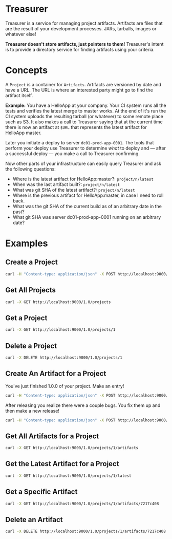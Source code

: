 # Treasurer

Treasurer is a service for managing project artifacts. Artifacts are files that
are the result of your development processes. JARs, tarballs, images or whatever
else!

**Treasurer doesn't store artifacts, just pointers to them!** Treasurer's intent is
to provide a directory service for finding artifacts using your criteria.

# Concepts

A `Project` is a container for `Artifacts`. Artifacts are versioned by date and
have a URL. The URL is where an interested party might go to find the artifact
itself.

**Example:** You have a HelloApp at your company. Your CI system runs all the tests
and verifies the latest merge to master works. At the end of it's run the CI
system uploads the resulting tarball (or whatever) to some remote place such as
S3. It also makes a call to Treasurer saying that at the current time there is
now an artifact at `$URL` that represents the latest artifact for HelloApp master.

Later you initiate a deploy to server `dc01-prod-app-0001`. The tools that perform
your deploy use Treasurer to determine _what_ to deploy and — after a successful
deploy — you make a call to Treasurer confirming.

Now other parts of your infrastructure can easily query Treasurer and ask the
following questions:

* Where is the latest artifact for HelloApp:master?: `project/n/latest`
* When was the last artifact built?: `project/n/latest`
* What was git SHA of the latest artifact?: `project/n/latest`
* Where is the previous artifact for HelloApp:master, in case I need to roll back.
* What was the git SHA of the current build as of an arbitrary date in the past?
* What git SHA was server dc01-prod-app-0001 running on an arbitrary date?

# Examples

## Create a Project

```bash
curl -H "Content-type: application/json" -X POST http://localhost:9000/1.0/projects -d '{"name":"treasurer"}'
```

## Get All Projects

```bash
curl -X GET http://localhost:9000/1.0/projects
```

## Get a Project

```bash
curl -X GET http://localhost:9000/1.0/projects/1
```

## Delete a Project

```bash
curl -X DELETE http://localhost:9000/1.0/projects/1
```

## Create An Artifact for a Project

You've just finished 1.0.0 of your project. Make an entry!

```bash
curl -H "Content-type: application/json" -X POST http://localhost:9000/1.0/projects/1/artifacts -d '{"id":"7217c408", "version":"1.0.0", "url":"http://www.example.com/treasurer-1.0.0.zip"}'
```

After releasing you realize there were a couple bugs. You fix them up and then
make a new release!

```bash
curl -H "Content-type: application/json" -X POST http://localhost:9000/1.0/projects/1/artifacts -d '{"id":"7217c409", "version":"1.0.1", "url":"http://www.example.com/treasurer-1.0.1.zip"}'
```

## Get All Artifacts for a Project

```bash
curl -X GET http://localhost:9000/1.0/projects/1/artifacts
```

## Get the Latest Artifact for a Project

```bash
curl -X GET http://localhost:9000/1.0/projects/1/latest
```

## Get a Specific Artifact

```bash
curl -X GET http://localhost:9000/1.0/projects/1/artifacts/7217c408
```

## Delete an Artifact

```bash
curl -X DELETE http://localhost:9000/1.0/projects/1/artifacts/7217c408
```
